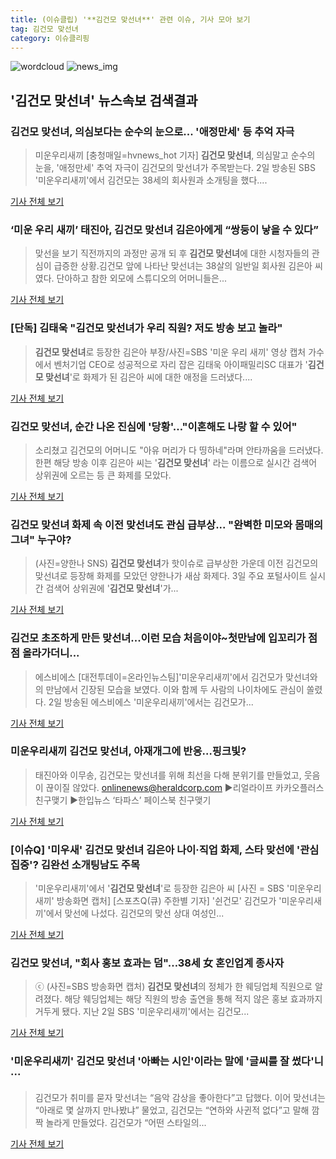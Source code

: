 ```yaml
---
title: (이슈클립) '**김건모 맞선녀**' 관련 이슈, 기사 모아 보기
tag: 김건모 맞선녀
category: 이슈클리핑
---
```

![wordcloud](https://s3.ap-northeast-2.amazonaws.com/lyrics101-wordcloud/2018-09-03-1535944067.png)
![news_img](https://user-images.githubusercontent.com/42597476/44507050-1206f400-a6e4-11e8-8d98-7ffbfebb353f.png)
## **'**김건모 맞선녀**'** 뉴스속보 검색결과
### **김건모 맞선녀**, 의심보다는 순수의 눈으로... '애정만세' 등 추억 자극

>미운우리새끼 [충청매일=hvnews_hot 기자] **김건모 맞선녀**, 의심말고 순수의 눈을, '애정만세' 추억 자극이 김건모의 맞선녀가 주목받는다. 2일 방송된 SBS '미운우리새끼'에서 김건모는 38세의 회사원과 소개팅을 했다....

<a href="http://www.ccdn.co.kr/news/articleView.html?idxno=538060" target="_blank">기사 전체 보기</a>

### ‘미운 우리 새끼’ 태진아, **김건모 맞선녀** 김은아에게 “쌍둥이 낳을 수 있다”

>맞선을 보기 직전까지의 과정만 공개 되 후 **김건모 맞선녀**에 대한 시청자들의 관심이 급증한 상황.김건모 앞에 나타난 맞선녀는 38살의 일반일 회사원 김은아 씨였다. 단아하고 참한 외모에 스튜디오의 어머니들은...

<a href="http://www.kookje.co.kr/news2011/asp/newsbody.asp?code=0500&key=20180903.99099000546" target="_blank">기사 전체 보기</a>

### [단독] 김태욱 "**김건모 맞선녀**가 우리 직원? 저도 방송 보고 놀라"

>**김건모 맞선녀**로 등장한 김은아 부장/사진=SBS '미운 우리 새끼' 영상 캡처 가수에서 벤처기업 CEO로 성공적으로 자리 잡은 김태욱 아이패밀리SC 대표가 '**김건모 맞선녀**'로 화제가 된 김은아 씨에 대한 애정을 드러냈다....

<a href="http://news.hankyung.com/article/201809033930H" target="_blank">기사 전체 보기</a>

### **김건모 맞선녀**, 순간 나온 진심에 '당황'…"이혼해도 나랑 할 수 있어"

>소리쳤고 김건모의 어머니도 "아유 머리가 다 띵하네"라며 안타까움을 드러냈다. 한편 해당 방송 이후 김은아 씨는 '**김건모 맞선녀**' 라는 이름으로 실시간 검색어 상위권에 오르는 등 큰 화제를 모았다.

<a href="http://www.ilyosisa.co.kr/news/articleView.html?idxno=151518" target="_blank">기사 전체 보기</a>

### **김건모 맞선녀** 화제 속 이전 맞선녀도 관심 급부상... "완벽한 미모와 몸매의 그녀" 누구야?

>(사진=양한나 SNS) **김건모 맞선녀**가 핫이슈로 급부상한 가운데 이전 김건모의 맞선녀로 등장해 화제를 모았던 양한나가 새삼 화제다. 3일 주요 포털사이트 실시간 검색어 상위권에 '**김건모 맞선녀**'가...

<a href="http://www.siminilbo.co.kr/news/articleView.html?idxno=578105" target="_blank">기사 전체 보기</a>

### 김건모 초조하게 만든 맞선녀...이런 모습 처음이야~첫만남에 입꼬리가 점점 올라가더니...

>에스비에스 [대전투데이=온라인뉴스팀]'미운우리새끼'에서 김건모가 맞선녀와의 만남에서 긴장된 모습을 보였다. 이와 함께 두 사람의 나이차에도 관심이 쏠렸다. 2일 방송된 에스비에스 '미운우리새끼'에서는 김건모가...

<a href="http://www.daejeontoday.com/news/articleView.html?idxno=511391" target="_blank">기사 전체 보기</a>

### 미운우리새끼 **김건모 맞선녀**, 아재개그에 반응…핑크빛?

>태진아와 이무송, 김건모는 맞선녀를 위해 최선을 다해 분위기를 만들었고, 웃음이 끊이질 않았다. onlinenews@heraldcorp.com ▶리얼라이프 카카오플러스 친구맺기 ▶한입뉴스 ‘타파스’ 페이스북 친구맺기

<a href="http://news.heraldcorp.com/view.php?ud=20180903000002" target="_blank">기사 전체 보기</a>

### [이슈Q] '미우새' **김건모 맞선녀** 김은아 나이·직업 화제, 스타 맞선에 '관심집중'? 김완선 소개팅남도 주목

>'미운우리새끼'에서 '**김건모 맞선녀**'로 등장한 김은아 씨 [사진 = SBS '미운우리새끼' 방송화면 캡처] [스포츠Q(큐) 주한별 기자] '쉰건모' 김건모가 '미운우리새끼'에서 맞선에 나섰다.  김건모의 맞선 상대 여성인...

<a href="http://www.sportsq.co.kr/news/articleView.html?idxno=301219" target="_blank">기사 전체 보기</a>

### **김건모 맞선녀**, "회사 홍보 효과는 덤"…38세 女 혼인업계 종사자

>ⓒ (사진=SBS 방송화면 캡처) **김건모 맞선녀**의 정체가 한 웨딩업체 직원으로 알려졌다. 해당 웨딩업체는 해당 직원의 방송 출연을 통해 적지 않은 홍보 효과까지 거두게 됐다. 지난 2일 SBS '미운우리새끼'에서는 김건모...

<a href="http://www.dailian.co.kr/news/view/736812/?sc=naver" target="_blank">기사 전체 보기</a>

### '미운우리새끼' **김건모 맞선녀** '아빠는 시인'이라는 말에 '글씨를 잘 썼다'니···

>김건모가 취미를 묻자 맞선녀는 “음악 감상을 좋아한다”고 답했다. 이어 맞선녀는 “아래로 몇 살까지 만나봤냐” 물었고, 김건모는 “연하와 사귄적 없다”고 말해 깜짝 놀라게 만들었다. 김건모가 “어떤 스타일의...

<a href="http://www.sedaily.com/NewsView/1S4HPY04PY" target="_blank">기사 전체 보기</a>


